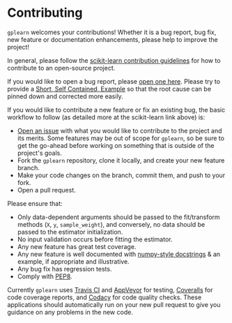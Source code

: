 Contributing
============

``gplearn`` welcomes your contributions! Whether it is a bug report, bug fix,
new feature or documentation enhancements, please help to improve the project!

In general, please follow the
[scikit-learn contribution guidelines](http://scikit-learn.org/stable/developers/contributing.html)
for how to contribute to an open-source project.

If you would like to open a bug report, please [open one here](https://github.com/trevorstephens/gplearn/issues).
Please try to provide a [Short, Self Contained, Example](http://sscce.org/)
so that the root cause can be pinned down and corrected more easily.

If you would like to contribute a new feature or fix an existing bug, the basic
workflow to follow (as detailed more at the scikit-learn link above) is:

- [Open an issue](https://github.com/trevorstephens/gplearn/issues) with what
  you would like to contribute to the project and its merits. Some features may
  be out of scope for ``gplearn``, so be sure to get the go-ahead before
  working on something that is outside of the project's goals.
- Fork the ``gplearn`` repository, clone it locally, and create your new feature
  branch.
- Make your code changes on the branch, commit them, and push to your fork.
- Open a pull request.

Please ensure that:

- Only data-dependent arguments should be passed to the fit/transform methods
  (``X``, ``y``, ``sample_weight``), and conversely, no data should be passed to the
  estimator initialization.
- No input validation occurs before fitting the estimator.
- Any new feature has great test coverage.
- Any new feature is well documented with
  [numpy-style docstrings](https://github.com/numpy/numpy/blob/master/doc/HOWTO_DOCUMENT.rst.txt)
  & an example, if appropriate and illustrative.
- Any bug fix has regression tests.
- Comply with [PEP8](https://pypi.python.org/pypi/pep8).

Currently ``gplearn`` uses [Travis CI](https://travis-ci.org/trevorstephens/gplearn)
and [AppVeyor](https://ci.appveyor.com/project/trevorstephens/gplearn)
for testing, [Coveralls](https://coveralls.io/github/trevorstephens/gplearn)
for code coverage reports, and [Codacy](https://app.codacy.com/app/trevorstephens/gplearn)
for code quality checks. These applications should automatically run on your
new pull request to give you guidance on any problems in the new code.

